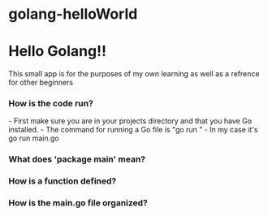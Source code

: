 # golang-helloWorld


<h1> Hello Golang!!</h1>

<p>This small app is for the purposes of my own learning as well as a refrence for other beginners</p>

<h3>How is the code run?</h3>

<p>
    - First make sure you are in your projects directory
    and that you have Go installed.
    - The command for running a Go file is "go run <filename>"
    - In my case it's go run main.go
</P>


<h3>What does 'package main' mean?</h3>

<h3>How is a function defined?</h3>

<h3>How is the main.go file organized?</h3>

